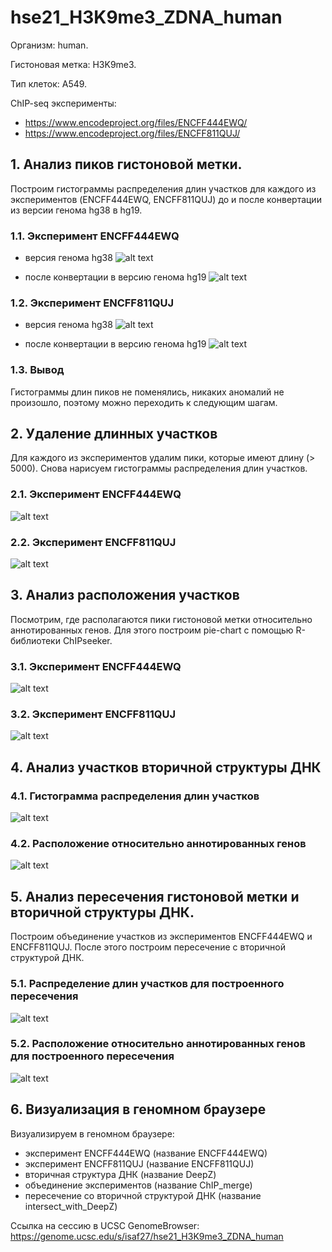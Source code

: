 # hse21_H3K9me3_ZDNA_human

Организм: human.

Гистоновая метка: H3K9me3.

Тип клеток: A549.

ChIP-seq эксперименты:
- https://www.encodeproject.org/files/ENCFF444EWQ/
- https://www.encodeproject.org/files/ENCFF811QUJ/

## 1. Анализ пиков гистоновой метки.

Построим гистограммы распределения длин участков для каждого из экспериментов (ENCFF444EWQ, ENCFF811QUJ) до и после конвертации из версии генома hg38 в hg19.

### 1.1. Эксперимент ENCFF444EWQ

- версия генома hg38
![alt text](https://github.com/isaf27/hse21_H3K9me3_ZDNA_human/blob/main/images/len_hist.H3K9me3_A549.ENCFF444EWQ.hg38.png)

- после конвертации в версию генома hg19
![alt text](https://github.com/isaf27/hse21_H3K9me3_ZDNA_human/blob/main/images/len_hist.H3K9me3_A549.ENCFF444EWQ.hg19.png)

### 1.2. Эксперимент ENCFF811QUJ

- версия генома hg38
![alt text](https://github.com/isaf27/hse21_H3K9me3_ZDNA_human/blob/main/images/len_hist.H3K9me3_A549.ENCFF811QUJ.hg38.png)

- после конвертации в версию генома hg19
![alt text](https://github.com/isaf27/hse21_H3K9me3_ZDNA_human/blob/main/images/len_hist.H3K9me3_A549.ENCFF811QUJ.hg19.png)

### 1.3. Вывод

Гистограммы длин пиков не поменялись, никаких аномалий не произошло, поэтому можно переходить к следующим шагам.

## 2. Удаление длинных участков

Для каждого из экспериментов удалим пики, которые имеют длину (> 5000). Снова нарисуем гистограммы распределения длин участков.

### 2.1. Эксперимент ENCFF444EWQ

![alt text](https://github.com/isaf27/hse21_H3K9me3_ZDNA_human/blob/main/images/filter_peaks.H3K9me3_A549.ENCFF444EWQ.hg19.filtered.hist.png)

### 2.2. Эксперимент ENCFF811QUJ

![alt text](https://github.com/isaf27/hse21_H3K9me3_ZDNA_human/blob/main/images/filter_peaks.H3K9me3_A549.ENCFF811QUJ.hg19.filtered.hist.png)

## 3. Анализ расположения участков

Посмотрим, где располагаются пики гистоновой метки относительно аннотированных генов. Для этого построим pie-chart с помощью R-библиотеки ChIPseeker. 

### 3.1. Эксперимент ENCFF444EWQ

![alt text](https://github.com/isaf27/hse21_H3K9me3_ZDNA_human/blob/main/images/chip_seeker.H3K9me3_A549.ENCFF444EWQ.hg19.filtered.plotAnnoPie.png)

### 3.2. Эксперимент ENCFF811QUJ

![alt text](https://github.com/isaf27/hse21_H3K9me3_ZDNA_human/blob/main/images/chip_seeker.H3K9me3_A549.ENCFF811QUJ.hg19.filtered.plotAnnoPie.png)

## 4. Анализ участков вторичной структуры ДНК

### 4.1. Гистограмма распределения длин участков

![alt text](https://github.com/isaf27/hse21_H3K9me3_ZDNA_human/blob/main/images/len_hist.DeepZ.png)

### 4.2. Расположение относительно аннотированных генов

![alt text](https://github.com/isaf27/hse21_H3K9me3_ZDNA_human/blob/main/images/chip_seeker.DeepZ.plotAnnoPie.png)

## 5. Анализ пересечения гистоновой метки и вторичной структуры ДНК.

Построим объединение участков из экспериментов ENCFF444EWQ и ENCFF811QUJ. После этого построим пересечение с вторичной структурой ДНК.

### 5.1. Распределение длин участков для построенного пересечения

![alt text](https://github.com/isaf27/hse21_H3K9me3_ZDNA_human/blob/main/images/len_hist.H3K9me3_A549.intersect_with_DeepZ.png)

### 5.2. Расположение относительно аннотированных генов для построенного пересечения

![alt text](https://github.com/isaf27/hse21_H3K9me3_ZDNA_human/blob/main/images/chip_seeker.H3K9me3_A549.intersect_with_DeepZ.plotAnnoPie.png)

## 6. Визуализация в геномном браузере

Визуализируем в геномном браузере:

- эксперимент ENCFF444EWQ (название ENCFF444EWQ)
- эксперимент ENCFF811QUJ (название ENCFF811QUJ)
- вторичная структура ДНК (название DeepZ)
- объединение экспериментов (название ChIP_merge)
- пересечение со вторичной структурой ДНК (название intersect_with_DeepZ)

Ссылка на сессию в UCSC GenomeBrowser:  https://genome.ucsc.edu/s/isaf27/hse21_H3K9me3_ZDNA_human
